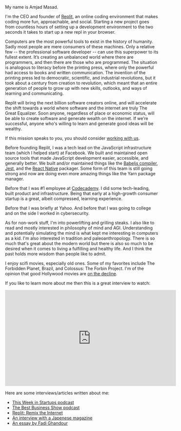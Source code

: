 My name is Amjad Masad.

I'm the CEO and founder of [Replit](https://replit.com), an online coding environment that makes coding more fun, approachable, and social. Starting a new project goes from countless hours of setting up a development environment to the two seconds it takes to start up a new repl in your browser.

Computers are the most powerful tools to exist in the history of humanity. Sadly most people are mere consumers of these machines. Only a relative few -- the professional software developer -- can use this superpower to its fullest extent. It’s creating an unbalanced world where there are programmers, and then there are those who are programmed. The situation is analogous to literacy before the printing press, where only the powerful had access to books and written communication. The invention of the printing press led to democratic, scientific, and industrial revolutions, but it took about a century from creation to revolution, which meant that an entire generation of people to grow up with new skills, outlooks, and ways of learning and communicating.

Replit will bring the next billion software creators online, and will accelerate the shift towards a world where software and the internet are truly The Great Equalizer. Soon anyone, regardless of place or economic status, will be able to create software and generate wealth on the internet. If we’re successful, anyone who's willing to learn and generate good ideas will be wealthy.

If this mission speaks to you, you should consider [working with us](https://replit.com/careers).

Before founding Replit, I was a tech lead on the JavaScript infrastructure team (which I
helped start) at Facebook. We built and maintained open source tools that made
JavaScript development easier, accessible, and generally better. We built and/or
maintained things like the [Babeljs compiler](http://babeljs.io),
[Jest](https://facebook.github.io/jest/), and the [React
Native](http://facebook.github.io/react-native/) packager. Some form of this
team is still going strong and now are doing even more amazing things like the
Yarn package manager.

Before that I was #1 employee at [Codecademy](https://codecademy.com). I did
some tech-leading, built product and infrastructure. Being that early at a
high-growth consumer startup is a great, albeit compressed, learning
experience.

Before that I was briefly at Yahoo. And before that I was going to college and on the side I worked in cybersecurity.

As for non-work stuff, I'm into powerlifting and grilling steaks. I also like to read and mostly interested in philosophy of mind and AGI. Understanding and potentially simulating the mind is what kept me interesting in computers as a kid. I'm also interested in tradition and paleoanthropology. There is so much that's great about the modern world but there is also so much to be desired when it comes to living a fulfilling and healthy life. And I think the past holds more wisdom than people like to admit. 

I enjoy scifi movies, especially old ones. Some of my favorites include The
Forbidden Planet, Brazil, and Colossus: The Forbin Project. I'm of the opinion
that good Hollywood movies are [on the
decline](https://whyevolutionistrue.wordpress.com/2016/04/05/the-decline-of-good-hollywood-movies/).

If you like to learn more about me then this is a great interview to watch:

<iframe width="560" height="315" src="https://www.youtube.com/embed/DZcglTSv-2Y" title="YouTube video player" frameborder="0" allow="accelerometer; autoplay; clipboard-write; encrypted-media; gyroscope; picture-in-picture" allowfullscreen></iframe>

Here are some interviews/articles written about me:

* [This Week in Startups podcast](https://www.youtube.com/watch?v=isIpbcH_N80)
* [The Best Business Show podcast](https://www.youtube.com/watch?v=DzeGAGhsjb8)
* [Replit: Remix the Internet](https://www.notboring.co/p/replit-remix-the-internet)
* [An interview with a Japenese
  magazine](http://gihyo.jp/dev/serial/01/software_designers/0042)
* [An essay by Fadi
  Ghandour](https://www.linkedin.com/pulse/20130919080958-1326123--young-hungry-and-waiting-to-be-unleashed)